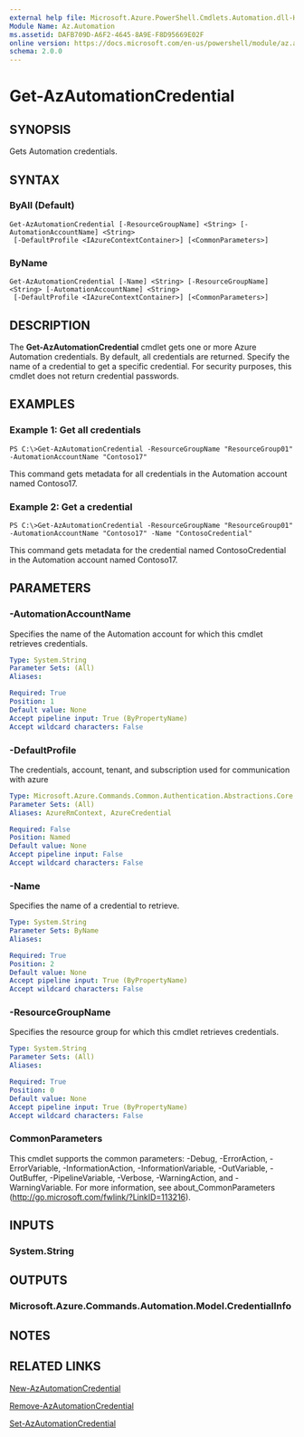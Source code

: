```yaml
---
external help file: Microsoft.Azure.PowerShell.Cmdlets.Automation.dll-Help.xml
Module Name: Az.Automation
ms.assetid: DAFB709D-A6F2-4645-8A9E-F8D95669E02F
online version: https://docs.microsoft.com/en-us/powershell/module/az.automation/get-azautomationcredential
schema: 2.0.0
---
```


# Get-AzAutomationCredential

## SYNOPSIS
Gets Automation credentials.

## SYNTAX

### ByAll (Default)
```
Get-AzAutomationCredential [-ResourceGroupName] <String> [-AutomationAccountName] <String>
 [-DefaultProfile <IAzureContextContainer>] [<CommonParameters>]
```

### ByName
```
Get-AzAutomationCredential [-Name] <String> [-ResourceGroupName] <String> [-AutomationAccountName] <String>
 [-DefaultProfile <IAzureContextContainer>] [<CommonParameters>]
```

## DESCRIPTION
The **Get-AzAutomationCredential** cmdlet gets one or more Azure Automation credentials.
By default, all credentials are returned.
Specify the name of a credential to get a specific credential.
For security purposes, this cmdlet does not return credential passwords.

## EXAMPLES

### Example 1: Get all credentials
```
PS C:\>Get-AzAutomationCredential -ResourceGroupName "ResourceGroup01" -AutomationAccountName "Contoso17"
```

This command gets metadata for all credentials in the Automation account named Contoso17.

### Example 2: Get a credential
```
PS C:\>Get-AzAutomationCredential -ResourceGroupName "ResourceGroup01" -AutomationAccountName "Contoso17" -Name "ContosoCredential"
```

This command gets metadata for the credential named ContosoCredential in the Automation account named Contoso17.

## PARAMETERS

### -AutomationAccountName
Specifies the name of the Automation account for which this cmdlet retrieves credentials.

```yaml
Type: System.String
Parameter Sets: (All)
Aliases:

Required: True
Position: 1
Default value: None
Accept pipeline input: True (ByPropertyName)
Accept wildcard characters: False
```

### -DefaultProfile
The credentials, account, tenant, and subscription used for communication with azure

```yaml
Type: Microsoft.Azure.Commands.Common.Authentication.Abstractions.Core.IAzureContextContainer
Parameter Sets: (All)
Aliases: AzureRmContext, AzureCredential

Required: False
Position: Named
Default value: None
Accept pipeline input: False
Accept wildcard characters: False
```

### -Name
Specifies the name of a credential to retrieve.

```yaml
Type: System.String
Parameter Sets: ByName
Aliases:

Required: True
Position: 2
Default value: None
Accept pipeline input: True (ByPropertyName)
Accept wildcard characters: False
```

### -ResourceGroupName
Specifies the resource group for which this cmdlet retrieves credentials.

```yaml
Type: System.String
Parameter Sets: (All)
Aliases:

Required: True
Position: 0
Default value: None
Accept pipeline input: True (ByPropertyName)
Accept wildcard characters: False
```

### CommonParameters
This cmdlet supports the common parameters: -Debug, -ErrorAction, -ErrorVariable, -InformationAction, -InformationVariable, -OutVariable, -OutBuffer, -PipelineVariable, -Verbose, -WarningAction, and -WarningVariable. For more information, see about_CommonParameters (http://go.microsoft.com/fwlink/?LinkID=113216).

## INPUTS

### System.String

## OUTPUTS

### Microsoft.Azure.Commands.Automation.Model.CredentialInfo

## NOTES

## RELATED LINKS

[New-AzAutomationCredential](./New-AzAutomationCredential.md)

[Remove-AzAutomationCredential](./Remove-AzAutomationCredential.md)

[Set-AzAutomationCredential](./Set-AzAutomationCredential.md)


